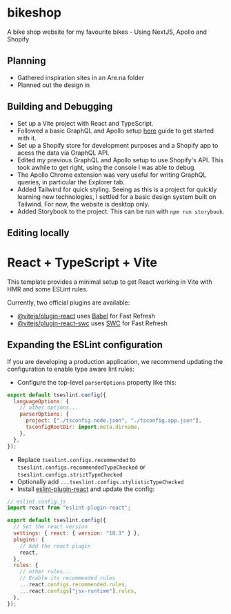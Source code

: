 # bikeshop

A bike shop website for my favourite bikes - Using NextJS, Apollo and Shopify

## Planning

- Gathered inspiration sites in an Are.na folder
- Planned out the design in

## Building and Debugging

- Set up a Vite project with React and TypeScript.
- Followed a basic GraphQL and Apollo setup [here](https://www.telerik.com/blogs/leveraging-graphql-apollo-client-efficient-data-fetching-state-management-api-driven-apps?ref=dailydev) guide to get started with it.
- Set up a Shopify store for development purposes and a Shopify app to acess the data via GraphQL API.
- Edited my previous GraphQL and Apollo setup to use Shopify's API. This took awhile to get right, using the console I was able to debug.
- The Apollo Chrome extension was very useful for writing GraphQL queries, in particular the Explorer tab.
- Added Tailwind for quick styling. Seeing as this is a project for quickly learning new technologies, I settled for a basic design system built on Tailwind. For now, the website is desktop only.
- Added Storybook to the project. This can be run with `npm run storybook`.

## Editing locally

# React + TypeScript + Vite

This template provides a minimal setup to get React working in Vite with HMR and some ESLint rules.

Currently, two official plugins are available:

- [@vitejs/plugin-react](https://github.com/vitejs/vite-plugin-react/blob/main/packages/plugin-react/README.md) uses [Babel](https://babeljs.io/) for Fast Refresh
- [@vitejs/plugin-react-swc](https://github.com/vitejs/vite-plugin-react-swc) uses [SWC](https://swc.rs/) for Fast Refresh

## Expanding the ESLint configuration

If you are developing a production application, we recommend updating the configuration to enable type aware lint rules:

- Configure the top-level `parserOptions` property like this:

```js
export default tseslint.config({
  languageOptions: {
    // other options...
    parserOptions: {
      project: ["./tsconfig.node.json", "./tsconfig.app.json"],
      tsconfigRootDir: import.meta.dirname,
    },
  },
});
```

- Replace `tseslint.configs.recommended` to `tseslint.configs.recommendedTypeChecked` or `tseslint.configs.strictTypeChecked`
- Optionally add `...tseslint.configs.stylisticTypeChecked`
- Install [eslint-plugin-react](https://github.com/jsx-eslint/eslint-plugin-react) and update the config:

```js
// eslint.config.js
import react from "eslint-plugin-react";

export default tseslint.config({
  // Set the react version
  settings: { react: { version: "18.3" } },
  plugins: {
    // Add the react plugin
    react,
  },
  rules: {
    // other rules...
    // Enable its recommended rules
    ...react.configs.recommended.rules,
    ...react.configs["jsx-runtime"].rules,
  },
});
```
